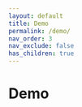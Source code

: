 ```yaml
---
layout: default
title: Demo
permalink: /demo/
nav_order: 3
nav_exclude: false
has_children: true
---
```


# Demo
